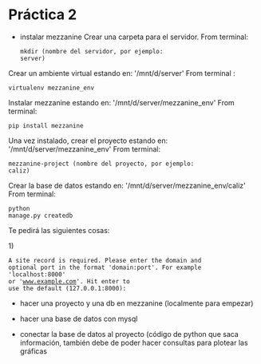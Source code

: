 # Práctica 2

* instalar mezzanine
Crear una carpeta para el servidor.
From terminal: <pre><code>mkdir (nombre del servidor, por ejemplo: server)</code></pre> 

Crear un ambiente virtual estando en: '/mnt/d/server'
From terminal : <pre><code>virtualenv mezzanine_env</code></pre>

Instalar mezzanine estando en: '/mnt/d/server/mezzanine_env'
From terminal: <pre><code>pip install mezzanine</code></pre>

Una vez instalado, crear el proyecto estando en: '/mnt/d/server/mezzanine_env'
From terminal: <pre><code>mezzanine-project (nombre del proyecto, por ejemplo: caliz)</code></pre>

Crear la base de datos estando en: '/mnt/d/server/mezzanine_env/caliz'
From terminal: <pre><code>python manage.py createdb</code></pre>

Te pedirá las siguientes cosas:

1)<pre><code>A site record is required.
Please enter the domain and optional port in the format 'domain:port'.
For example 'localhost:8000' or 'www.example.com'.
Hit enter to use the default (127.0.0.1:8000): </code></pre>

* hacer una proyecto y una db en mezzanine (localmente para empezar)

* hacer una base de datos con mysql
* conectar la base de datos al proyecto (código de python que saca información, también debe de poder hacer consultas para plotear las gráficas
